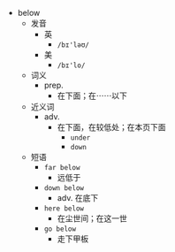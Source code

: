 - below
  - 发音
    - 英
      - `/bɪ'ləʊ/`
    - 美
      - `/bɪ'lo/`
  - 词义
    - prep.
      - 在下面；在⋯⋯以下
  - 近义词
    - adv.
      - 在下面，在较低处；在本页下面
        - `under`
        - `down`
  - 短语
    - `far below`
      - 远低于 
    - `down below`
      - adv. 在底下 
    - `here below`
      - 在尘世间；在这一世 
    - `go below`
      - 走下甲板 
